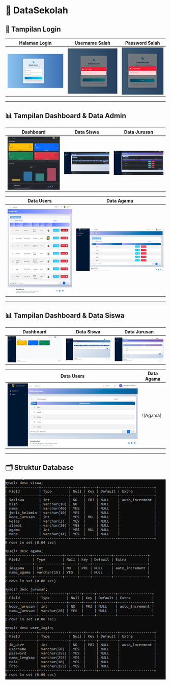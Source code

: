 # 📘 DataSekolah

## 🔐 Tampilan Login

| Halaman Login | Username Salah | Password Salah |
|---------------|----------------|----------------|
| ![Login](https://raw.githubusercontent.com/KarinaSalsabilla/DataSekolah/master/halamanLogin.png) | ![Username Salah](https://raw.githubusercontent.com/KarinaSalsabilla/DataSekolah/master/tampialnusernamegagal.png) | ![Password Salah](https://raw.githubusercontent.com/KarinaSalsabilla/DataSekolah/master/tampilanpasswordsalah.png) |

---

## 📊 Tampilan Dashboard & Data Admin

| Dashboard | Data Siswa | Data Jurusan |
|-----------|-----------|------------|
| ![Dashboard](https://raw.githubusercontent.com/KarinaSalsabilla/DataSekolah/master/Screenshot_2-6-2025_212743_localhost.jpeg) | ![Data Siswa](https://raw.githubusercontent.com/KarinaSalsabilla/DataSekolah/master/Screenshot_2-6-2025_212856_localhost.jpeg) | ![Data Jurusan](https://raw.githubusercontent.com/KarinaSalsabilla/DataSekolah/master/Screenshot_2-6-2025_212910_localhost.jpeg) |

| Data Users | Data Agama |
|--------------|-------------|
| ![Jurusan](https://github.com/KarinaSalsabilla/DataSekolah/blob/514a58301b12f1f05709783a71171e480f89156b/Screenshot_2-6-2025_213026_localhost.jpeg?raw=true) | ![Agama](https://github.com/KarinaSalsabilla/DataSekolah/blob/e51047cb449a1b201378014dbd35ecdf718ba529/dataagama.png?raw=true) |

---

## 📊 Tampilan Dashboard & Data Siswa

| Dashboard | Data Siswa | Data Jurusan |
|-----------|------------|--------------|
| ![Dashboard](https://raw.githubusercontent.com/KarinaSalsabilla/DataSekolah/master/tampilandatasiswa.png) | ![Data Siswa](https://raw.githubusercontent.com/KarinaSalsabilla/DataSekolah/master/tampilandatasiswatabel.png) | ![Data Jurusan](https://raw.githubusercontent.com/KarinaSalsabilla/DataSekolah/master/tampilandatajurusansiswa.png) |

| Data Users | Data Agama |
|--------------|-------------|
| ![Jurusan](https://raw.githubusercontent.com/KarinaSalsabilla/DataSekolah/master/tampilandatagamasiswa.png) | ![Agama]

---

## 🗂️ Struktur Database

![Struktur Database](https://github.com/KarinaSalsabilla/DataSekolah/blob/c4ed4e9325d3476d9d8cdd5994c0ab89755fa26f/rancangandatabase.png?raw=true)
